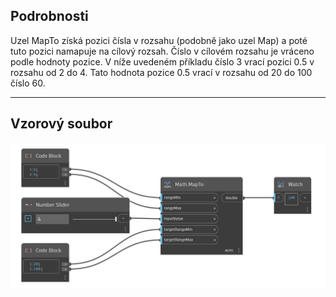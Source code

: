## Podrobnosti
Uzel MapTo získá pozici čísla v rozsahu (podobně jako uzel Map) a poté tuto pozici namapuje na cílový rozsah. Číslo v cílovém rozsahu je vráceno podle hodnoty pozice. V níže uvedeném příkladu číslo 3 vrací pozici 0.5 v rozsahu od 2 do 4. Tato hodnota pozice 0.5 vrací v rozsahu od 20 do 100 číslo 60.
___
## Vzorový soubor

![MapTo](./DSCore.Math.MapTo_img.jpg)

